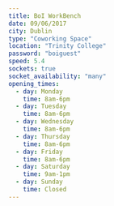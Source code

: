 ```yaml
---
title: BoI WorkBench
date: 09/06/2017
city: Dublin
type: "Coworking Space"
location: "Trinity College"
password: "boiguest"
speed: 5.4
sockets: true
socket_availability: "many"
opening_times:
  - day: Monday
    time: 8am-6pm
  - day: Tuesday
    time: 8am-6pm
  - day: Wednesday
    time: 8am-6pm
  - day: Thursday
    time: 8am-6pm
  - day: Friday
    time: 8am-6pm
  - day: Saturday
    time: 9am-1pm
  - day: Sunday
    time: Closed
---
```

